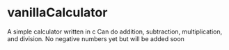 # vanillaCalculator
A simple calculator written in c
Can do addition, subtraction, multiplication, and division.
No negative numbers yet but will be added soon
